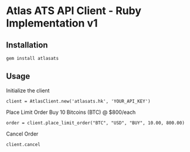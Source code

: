 Atlas ATS API Client - Ruby Implementation v1
=============================================

Installation
------------

	gem install atlasats

Usage
-----

Initialize the client

	client = AtlasClient.new('atlasats.hk', 'YOUR_API_KEY')

Place Limit Order Buy 10 Bitcoins (BTC) @ $800/each

	order = client.place_limit_order("BTC", "USD", "BUY", 10.00, 800.00)

Cancel Order

	client.cancel
